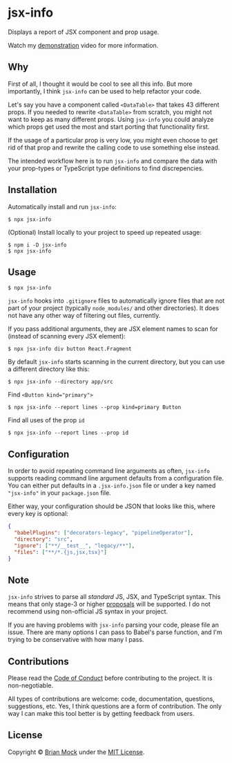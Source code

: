 # jsx-info

Displays a report of JSX component and prop usage.

Watch my [demonstration][] video for more information.

## Why

First of all, I thought it would be cool to see all this info. But more
importantly, I think `jsx-info` can be used to help refactor your code.

Let's say you have a component called `<DataTable>` that takes 43 different
props. If you needed to rewrite `<DataTable>` from scratch, you might not want
to keep as many different props. Using `jsx-info` you could analyze which props
get used the most and start porting that functionality first.

If the usage of a particular prop is very low, you might even choose to get rid
of that prop and rewrite the calling code to use something else instead.

The intended workflow here is to run `jsx-info` and compare the data with your
prop-types or TypeScript type definitions to find discrepencies.

## Installation

Automatically install and run `jsx-info`:

    $ npx jsx-info

(Optional) Install locally to your project to speed up repeated usage:

    $ npm i -D jsx-info
    $ npx jsx-info

## Usage

    $ npx jsx-info

`jsx-info` hooks into `.gitignore` files to automatically ignore files that are
not part of your project (typically `node_modules/` and other directories). It
does not have any other way of filtering out files, currently.

If you pass additional arguments, they are JSX element names to scan for
(instead of scanning every JSX element):

    $ npx jsx-info div button React.Fragment

By default `jsx-info` starts scanning in the current directory, but you can use
a different directory like this:

    $ npx jsx-info --directory app/src

Find `<Button kind="primary">`

    $ npx jsx-info --report lines --prop kind=primary Button

Find all uses of the prop `id`

    $ npx jsx-info --report lines --prop id

## Configuration

In order to avoid repeating command line arguments as often, `jsx-info` supports
reading command line argument defaults from a configuration file. You can either
put defaults in a `.jsx-info.json` file or under a key named `"jsx-info"` in
your `package.json` file.

Either way, your configuration should be JSON that looks like this, where every
key is optional:

```json
{
  "babelPlugins": ["decorators-legacy", "pipelineOperator"],
  "directory": "src",
  "ignore": ["**/__test__", "legacy/**"],
  "files": ["**/*.{js,jsx,tsx}"]
}
```

## Note

`jsx-info` strives to parse all _standard_ JS, JSX, and TypeScript syntax. This
means that only stage-3 or higher
[proposals][] will be supported. I do
not recommend using non-official JS syntax in your project.

If you are having problems with `jsx-info` parsing your code, please file an
issue. There are many options I can pass to Babel's parse function, and I'm
trying to be conservative with how many I pass.

## Contributions

Please read the [Code of Conduct][] before contributing to the project. It is
non-negotiable.

All types of contributions are welcome: code, documentation, questions,
suggestions, etc. Yes, I think questions are a form of contribution. The only
way I can make this tool better is by getting feedback from users.

## License

Copyright &copy; [Brian Mock][] under the [MIT License][].

[brian mock]: https://www.wavebeem.com
[demonstration]: https://youtu.be/e_vtfYJW9aM
[code of conduct]: CODE_OF_CONDUCT.md
[mit license]: LICENSE.md
[proposals]: https://tc39.github.io/process-document/
